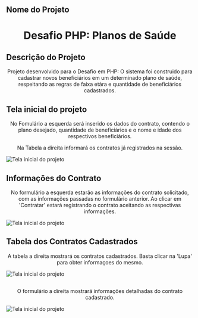 ## Nome do Projeto 
<h1 align="center">Desafio PHP: Planos de Saúde</h1>

## Descrição do Projeto
<p align="center">Projeto desenvolvido para o Desafio em PHP: O sistema foi construido para cadastrar novos beneficiários em um determinado plano de saúde, respeitando as regras de faixa etára e quantidade de beneficiários cadastrados.</p>

<h2>Tela inicial do projeto</h2>
<p align="center">No Fomulário a esquerda será inserido os dados do contrato, contendo o plano desejado, quantidade de beneficiários e o nome e idade dos respectivos beneficiários.</p>
<p align="center">Na Tabela a direita informará os contratos já registrados na sessão.</p>
<img src="{{ asset{{ 'assets/img/Tela1.png' }} }}" alt="Tela inicial do projeto">

<h2>Informações do Contrato</h2>
<p align="center">No formulário a esquerda estarão as informações do contrato solicitado, com as informações passadas no formulário anterior. Ao clicar em 'Contratar' estará registrando o contrato aceitando as respectivas informações.</p>
<img src="{{ asset{{ 'assets/img/Tela2.png' }} }}" alt="Tela inicial do projeto">

<h2>Tabela dos Contratos Cadastrados</h2>
<p align="center">A tabela a direita mostrará os contratos cadastrados. Basta clicar na 'Lupa' para obter informaçoes do mesmo.</p>
<img src="{{ asset{{ 'assets/img/Tela3.png' }} }}" alt="Tela inicial do projeto">

<h2></h2>
<p align="center">O formulário a direita mostrará informações detalhadas do contrato cadastrado.</p>
<img src="{{ asset{{ 'assets/img/Tela4.png' }} }}" alt="Tela inicial do projeto">